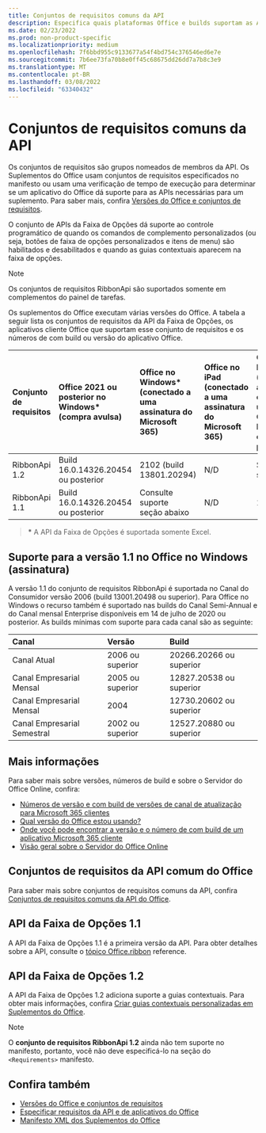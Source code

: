 ```yaml
---
title: Conjuntos de requisitos comuns da API
description: Especifica quais plataformas Office e builds suportam as APIs dinâmicas da faixa de opções.
ms.date: 02/23/2022
ms.prod: non-product-specific
ms.localizationpriority: medium
ms.openlocfilehash: 7f6bbd955c9133677a54f4bd754c376546ed6e7e
ms.sourcegitcommit: 7b6ee73fa70b8e0ff45c68675dd26dd7a7b8c3e9
ms.translationtype: MT
ms.contentlocale: pt-BR
ms.lasthandoff: 03/08/2022
ms.locfileid: "63340432"
---
```

# <a name="ribbon-api-requirement-sets"></a>Conjuntos de requisitos comuns da API

Os conjuntos de requisitos são grupos nomeados de membros da API. Os Suplementos do Office usam conjuntos de requisitos especificados no manifesto ou usam uma verificação de tempo de execução para determinar se um aplicativo do Office dá suporte para as APIs necessárias para um suplemento. Para saber mais, confira [Versões do Office e conjuntos de requisitos](../../develop/office-versions-and-requirement-sets.md).

O conjunto de APIs da Faixa de Opções dá suporte ao controle programático de quando os comandos de complemento personalizados (ou seja, botões de faixa de opções personalizados e itens de menu) são habilitados e desabilitados e quando as guias contextuais aparecem na faixa de opções.

> [!NOTE]
> Os conjuntos de requisitos RibbonApi são suportados somente em complementos do painel de tarefas.

Os suplementos do Office executam várias versões do Office. A tabela a seguir lista os conjuntos de requisitos da API da Faixa de Opções, os aplicativos cliente Office que suportam esse conjunto de requisitos e os números de com build ou versão do aplicativo Office.

|  Conjunto de requisitos  | Office 2021 ou posterior no Windows\*<br>(compra avulsa) | Office no Windows\*<br>(conectado a uma assinatura do Microsoft 365) |  Office no iPad<br>(conectado a uma assinatura do Microsoft 365)  |  Office no Mac\*<br>(ambas as assinaturas<br> e compra única Office no Mac 2019 e posterior)   | Office na Web\*  |  Servidor do Office Online  |
|:-----|:-----|:-----|:-----|:-----|:-----|:-----|
| RibbonApi 1.2  | Build 16.0.14326.20454 ou posterior | 2102 (build 13801.20294) | N/D | Sem suporte | Maio de 2021 | N/D|
| RibbonApi 1.1  | Build 16.0.14326.20454 ou posterior | Consulte suporte<br>seção abaixo | N/D | 16.38 | Novembro de 2020 | N/D|

> **&#42;** A API da Faixa de Opções é suportada somente Excel.

## <a name="support-for-version-11-on-office-on-windows-subscription"></a>Suporte para a versão 1.1 no Office no Windows (assinatura)

A versão 1.1 do conjunto de requisitos RibbonApi é suportada no Canal do Consumidor versão 2006 (build 13001.20498 ou superior). Para Office no Windows o recurso também é suportado nas builds do Canal Semi-Annual e do Canal mensal Enterprise disponíveis em 14 de julho de 2020 ou posterior. As builds mínimas com suporte para cada canal são as seguinte:  

|Canal | Versão | Build|
|:-----|:-----|:-----|
|Canal Atual | 2006 ou superior | 20266.20266 ou superior|
|Canal Empresarial Mensal | 2005 ou superior | 12827.20538 ou superior|
|Canal Empresarial Mensal | 2004 | 12730.20602 ou superior|
|Canal Empresarial Semestral | 2002 ou superior | 12527.20880 ou superior|

## <a name="more-information"></a>Mais informações

Para saber mais sobre versões, números de build e sobre o Servidor do Office Online, confira:

- [Números de versão e com build de versões de canal de atualização para Microsoft 365 clientes](/officeupdates/update-history-microsoft365-apps-by-date)
- [Qual versão do Office estou usando?](https://support.microsoft.com/office/932788b8-a3ce-44bf-bb09-e334518b8b19)
- [Onde você pode encontrar a versão e o número de com build de um aplicativo Microsoft 365 cliente](/officeupdates/update-history-microsoft365-apps-by-date)
- [Visão geral sobre o Servidor do Office Online](/officeonlineserver/office-online-server-overview)

## <a name="office-common-api-requirement-sets"></a>Conjuntos de requisitos da API comum do Office

Para saber mais sobre conjuntos de requisitos comuns da API, confira [Conjuntos de requisitos comuns da API do Office](office-add-in-requirement-sets.md).

## <a name="ribbon-api-11"></a>API da Faixa de Opções 1.1

A API da Faixa de Opções 1.1 é a primeira versão da API. Para obter detalhes sobre a API, consulte o [tópico Office.ribbon](/javascript/api/office/office.ribbon) reference.

## <a name="ribbon-api-12"></a>API da Faixa de Opções 1.2

A API da Faixa de Opções 1.2 adiciona suporte a guias contextuais. Para obter mais informações, confira [Criar guias contextuais personalizadas em Suplementos do Office](../../design/contextual-tabs.md).

> [!NOTE]
> O **conjunto de requisitos RibbonApi 1.2** ainda não tem suporte no manifesto, portanto, você não deve especificá-lo na seção do `<Requirements>` manifesto.

## <a name="see-also"></a>Confira também

- [Versões do Office e conjuntos de requisitos](../../develop/office-versions-and-requirement-sets.md)
- [Especificar requisitos da API e de aplicativos do Office](../../develop/specify-office-hosts-and-api-requirements.md)
- [Manifesto XML dos Suplementos do Office](../../develop/add-in-manifests.md)

